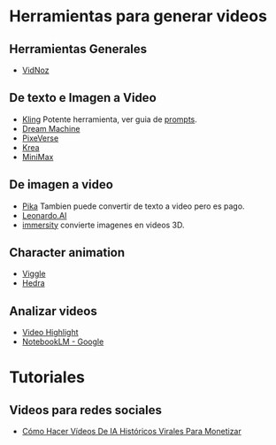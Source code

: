 # Herramientas para generar videos

## Herramientas Generales
* [VidNoz](https://es.vidnoz.com/)

## De texto e Imagen a Video
* [Kling](https://klingai.com/) Potente herramienta, ver guia de [prompts](https://filmart.ai/kling-ai-prompts-and-mastering-ai-video/).
* [Dream Machine](https://lumalabs.ai/dream-machine)
* [PixeVerse](https://pixverse.ai/)
* [Krea](https://www.krea.ai/)
* [MiniMax](https://minimax-ai.org/)
  

## De imagen a video
* [Pika](https://pika.art/home) Tambien puede convertir de texto a video pero es pago.
* [Leonardo.AI](https://leonardo.ai/)
* [immersity](https://www.immersity.ai/) convierte imagenes en videos 3D.

## Character animation
* [Viggle](https://viggle.ai/)
* [Hedra](https://www.hedra.com/)
  
## Analizar videos
* [Video Highlight](https://videohighlight.com/)
* [NotebookLM - Google](https://notebooklm.google/)

# Tutoriales

## Videos para redes sociales
* [Cómo Hacer Vídeos De IA Históricos Virales Para Monetizar](https://www.youtube.com/watch?v=tkT3c8L7KY8)
